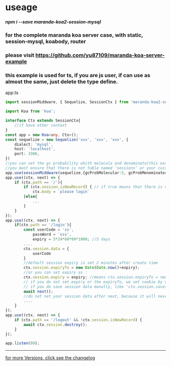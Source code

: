 # useage

##### npm i --save maranda-koa2-session-mysql

### for the complete maranda koa server case, with static, session-mysql, koabody, router

### please visit https://github.com/yu87109/maranda-koa-server-example

### this example is used for ts, if you are js user, if can use as almost the same, just delete the type define.

app.ts
```typescript
import sessionMiddware, { Sequelize, SessionCtx } from 'maranda-koa2-session-mysql'

import Koa from 'koa';

interface Ctx extends SessionCtx{
    //if have other context
}
const app = new Koa<any, Ctx>();
const sequelize = new Sequelize('xxx', 'xxx', 'xxx', {
    dialect: 'mysql',
    host: 'localhost',
    port: 3306,
})
//you can set the gc probability whith molecula and denominato(this example 5/100, default 1/100), tableName(custom tablename, default sessions), gcType('auto' or 'manul', if you set it to 'manul, you may do the session gc work by your self), ... 
//you mast ensure that there is not table named 'sessions' or your custom tablename in your database_schema
app.use(sessionMiddware(sequelize,{gcProbMolecular:5, gcProbMenominator:100}));
app.use((ctx, next) => {
    if (ctx.path == '/'){
        if (ctx.session.isNewRecord) { // if true means that there is no session or the session has been expired of the request 
            ctx.body = `please login`
        }else{
            ...
        }
    }
});
app.use((ctx, next) => {
    if(ctx.path == '/login'){
        const userCode = 'ss',
            passWord = 'sss',
            expiry = 5*24*60*60*1000; //5 days
        ....
        ctx.session.data = {
            userCode
        }
        //default session expiry is set 2 minutes after create time
        ctx.session.expiryTo = new Date(Date.now()+expiry);
        //or you can set expiry as :
        ctx.session.expiry = expiry; //means ctx.session.expiryTo = new Date(ctx.session.createAt.getTime() + expiry)
        // if you do not set expiry or the expiryTo, we set cookie by defult, means when you close the window, the session cookie will be deleted
        // if you do save session data manully, like 'ctx.session.save()', you must set the cookies by your self, like 'ctx.cookie.set(...)'
        await next();
        //do not set your session data after next, because it will never work only if you do save session data munully, like 'ctx.session.save()', and then set the cookies by your self
        ....
    }
});
app.use((ctx, next) => {
    if (ctx.path == '/logout' && !ctx.session.isNewRecord) {
        await ctx.session.destroy();
    }
});

app.listen(80);
```


---

[for more Versions, click see the changelog](./CHANGELOG.md)
